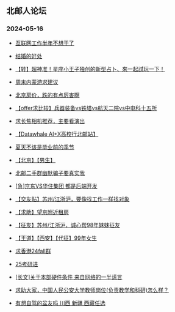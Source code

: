 ## 北邮人论坛 
### 2024-05-16

+ [互联网工作半年不想干了](https://bbs.byr.cn/article/WorkLife/1209369)

+ [结婚的好处](https://bbs.byr.cn/article/Picture/3362228)

+ [【转】超神准！星座小王子独创的新型占卜、來一起試玩一下！](https://bbs.byr.cn/article/Constellations/326533)

+ [周末内蒙游求建议](https://bbs.byr.cn/article/Travel/147629)

+ [北京房价，跌的有点厉害啊](https://bbs.byr.cn/article/Talking/6417451)

+ [【offer求比较】兵器装备vs铁塔vs航天二院vs中电科十五所](https://bbs.byr.cn/article/Job/2211857)

+ [求长焦相机推荐，主要看演出](https://bbs.byr.cn/article/Photo/278282)

+ [【Datawhale AI+X高校行北邮站】](https://bbs.byr.cn/article/StudyShare/207617)

+ [夏天不该是毕业前的季节](https://bbs.byr.cn/article/Feeling/3207483)

+ [【北京】【男生】](https://bbs.byr.cn/article/Friends/2053173)

+ [北邮二手群幽默骗子要真实我](https://bbs.byr.cn/article/Picture/3362525)

+ [[急]京东VS华住集团 都是后端开发](https://bbs.byr.cn/article/Job/2211917)

+ [【交友贴】苏州/江浙沪，要像找工作一样找对象](https://bbs.byr.cn/article/WorkLife/1214780)

+ [【求助】望京附近租房](https://bbs.byr.cn/article/Talking/6417629)

+ [【征友】苏州/江浙沪，诚心帮98年妹妹征友](https://bbs.byr.cn/article/Friends/2053212)

+ [【王道】【西安】【代征】99年女生](https://bbs.byr.cn/article/Friends/2053051)

+ [求香港24fall群](https://bbs.byr.cn/article/GoAbroad/396435)

+ [25考研进](https://bbs.byr.cn/article/AimGraduate/1229932)

+ [[长文]关于本部硬件条件 来自网络的一半谎言](https://bbs.byr.cn/article/Talking/6417631)

+ [求助大家，中国人民公安大学教师岗位(负责教学和科研)怎么样？](https://bbs.byr.cn/article/Job/2157452)

+ [有想自驾的盆友吗 川西 新疆 西藏任选](https://bbs.byr.cn/article/Travel/147552)


